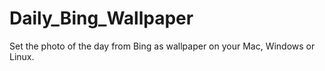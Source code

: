 # Daily_Bing_Wallpaper
Set the photo of the day from Bing as wallpaper on your Mac, Windows or Linux.
